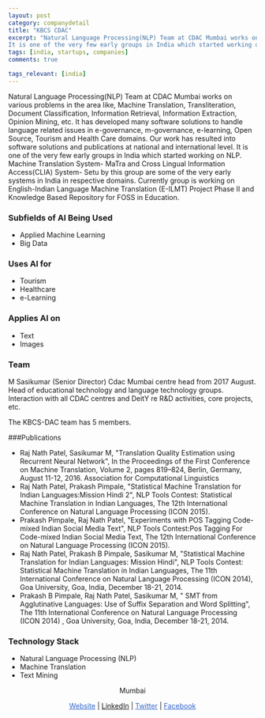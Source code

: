 ```yaml
---
layout: post
category: companydetail
title: "KBCS CDAC"
excerpt: "Natural Language Processing(NLP) Team at CDAC Mumbai works on various problems in the area like, Machine Translation, Transliteration, Document Classification, Information Retrieval, Information Extraction, Opinion Mining, etc. It has developed many software solutions to handle language related issues in e-governance, m-governance, e-learning, Open Source, Tourism and Health Care domains. Our work has resulted into software solutions and publications at national and international level.
It is one of the very few early groups in India which started working on NLP. Machine Translation System- MaTra and Cross Lingual Information Access(CLIA) System- Setu by this group are some of the very early systems in India in respective domains. Currently group is working on English-Indian Language Machine Translation (E-ILMT) Project Phase II and Knowledge Based Repository for FOSS in Education."
tags: [india, startups, companies]
comments: true

tags_relevant: [india]
---
```


Natural Language Processing(NLP) Team at CDAC Mumbai works on various problems in the area like, Machine Translation, Transliteration, Document Classification, Information Retrieval, Information Extraction, Opinion Mining, etc. It has developed many software solutions to handle language related issues in e-governance, m-governance, e-learning, Open Source, Tourism and Health Care domains. Our work has resulted into software solutions and publications at national and international level.
It is one of the very few early groups in India which started working on NLP. Machine Translation System- MaTra and Cross Lingual Information Access(CLIA) System- Setu by this group are some of the very early systems in India in respective domains. Currently group is working on English-Indian Language Machine Translation (E-ILMT) Project Phase II and Knowledge Based Repository for FOSS in Education.

### Subfields of AI Being Used
* Applied Machine Learning 
* Big Data

### Uses AI for
* Tourism 
* Healthcare 
* e-Learning 

### Applies AI on
* Text
* Images

### Team
M Sasikumar (Senior Director)
Cdac Mumbai centre head from 2017 August. Head of educational technology and language technology groups. Interaction with all CDAC centres and DeitY re R&D activities, core projects, etc.


The KBCS-DAC team has 5 members.

###Publications
* Raj Nath Patel, Sasikumar M, "Translation Quality Estimation using Recurrent Neural Network", In the Proceedings of the First Conference on Machine Translation, Volume 2, pages 819–824, Berlin, Germany, August 11-12, 2016. Association for Computational Linguistics 
* Raj Nath Patel, Prakash Pimpale, "Statistical Machine Translation for Indian Languages:Mission Hindi 2", NLP Tools Contest: Statistical Machine Translation in Indian Languages, The 12th International Conference on Natural Language Processing (ICON 2015).
* Prakash Pimpale, Raj Nath Patel, "Experiments with POS Tagging Code-mixed Indian Social Media Text", NLP Tools Contest:Pos Tagging For Code-mixed Indian Social Media Text, The 12th International Conference on Natural Language Processing (ICON 2015).
* Raj Nath Patel, Prakash B Pimpale, Sasikumar M, "Statistical Machine Translation for Indian Languages: Mission Hindi", NLP Tools Contest: Statistical Machine Translation in Indian Languages, The 11th International Conference on Natural Language Processing (ICON 2014), Goa University, Goa, India, December 18-21, 2014.
* Prakash B Pimpale, Raj Nath Patel, Sasikumar M, " SMT from Agglutinative Languages: Use of Suffix Separation and Word Splitting", The 11th International Conference on Natural Language Processing (ICON 2014) , Goa University, Goa, India, December 18-21, 2014.


### Technology Stack
* Natural Language Processing (NLP) 
* Machine Translation 
* Text Mining 

<p align="center">Mumbai</p>

<p align="center">
<a href="http://kbcs.in/index.html" style="color:#3366CC">Website</a> | <a href="https://www.linkedin.com/company/cdac/">LinkedIn</a> | <a href="https://twitter.com/cdacindia?ref_src=twsrc%5Egoogle%7Ctwcamp%5Eserp%7Ctwgr%5Eauthor" style="color:#3366CC">Twitter</a> |
<a href="https://www.facebook.com/groups/283529599932/about/" style="color:#3366CC">Facebook</a></p>
